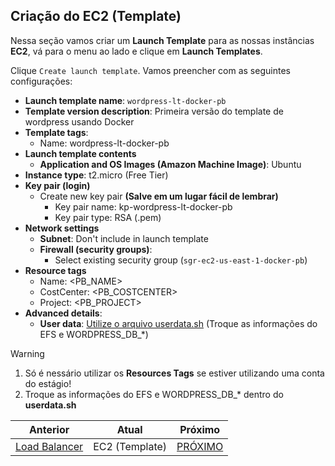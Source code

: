 ## Criação do EC2 (Template)

Nessa seção vamos criar um **Launch Template** para as nossas instâncias **EC2**, vá para o menu ao lado e clique em **Launch Templates**.

Clique `Create launch template`. Vamos preencher com as seguintes configurações:

- **Launch template name**: `wordpress-lt-docker-pb`
- **Template version description**: Primeira versão do template de wordpress usando Docker
- **Template tags**:
  - Name: wordpress-lt-docker-pb
- **Launch template contents**
  - **Application and OS Images (Amazon Machine Image)**: Ubuntu
- **Instance type**: t2.micro (Free Tier)
- **Key pair (login)**
  - Create new key pair **(Salve em um lugar fácil de lembrar)**
    - Key pair name: kp-wordpress-lt-docker-pb
    - Key pair type: RSA (.pem)
- **Network settings**
  - **Subnet**: Don't include in launch template
  - **Firewall (security groups)**:
    - Select existing security group (`sgr-ec2-us-east-1-docker-pb`)
- **Resource tags**
  - Name: \<PB_NAME\>
  - CostCenter: \<PB_COSTCENTER\>
  - Project: \<PB_PROJECT\>
- **Advanced details**:
  - **User data**: [Utilize o arquivo userdata.sh](./userdata.sh) (Troque as informações do EFS e WORDPRESS_DB\_\*)

> [!WARNING]
>
> 1. Só é nessário utilizar os **Resources Tags** se estiver utilizando uma conta do estágio!
> 2. Troque as informações do EFS e WORDPRESS_DB\_\* dentro do **userdata.sh**

<div align="center">

| Anterior                            | Atual          | Próximo                             |
| ----------------------------------- | -------------- | ----------------------------------- |
| [Load Balancer](8.load_balancer.md) | EC2 (Template) | [PRÓXIMO](10.auto_scaling_group.md) |

<div>
